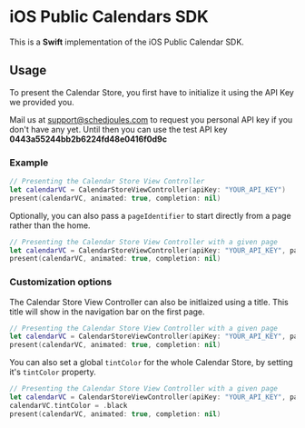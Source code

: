 # iOS Public Calendars SDK

This is a **Swift** implementation of the iOS Public Calendar SDK.

## Usage

To present the Calendar Store, you first have to initialize it using the API Key we provided you.

Mail us at support@schedjoules.com to request you personal API key if you don't have any yet. Until then you can use the test API key **0443a55244bb2b6224fd48e0416f0d9c**

### Example

```Swift
// Presenting the Calendar Store View Controller
let calendarVC = CalendarStoreViewController(apiKey: "YOUR_API_KEY")
present(calendarVC, animated: true, completion: nil)
```

Optionally, you can also pass a `pageIdentifier` to start directly from a page rather than the home.

```Swift
// Presenting the Calendar Store View Controller with a given page
let calendarVC = CalendarStoreViewController(apiKey: "YOUR_API_KEY", pageIdentifer: "115673")
present(calendarVC, animated: true, completion: nil)
```

### Customization options

The Calendar Store View Controller can also be initlaized using a title. This title will show in the navigation bar on the first page.

```Swift
// Presenting the Calendar Store View Controller with a given page
let calendarVC = CalendarStoreViewController(apiKey: "YOUR_API_KEY", pageIdentifer: "115673", title:"Featured")
present(calendarVC, animated: true, completion: nil)
```

You can also set a global `tintColor` for the whole Calendar Store, by setting it's `tintColor` property.

```Swift
// Presenting the Calendar Store View Controller with a given page
let calendarVC = CalendarStoreViewController(apiKey: "YOUR_API_KEY", pageIdentifer: "115673", title:"Featured")
calendarVC.tintColor = .black
present(calendarVC, animated: true, completion: nil)
```

